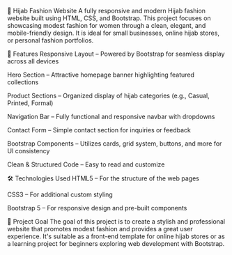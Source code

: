 🧕 Hijab Fashion Website
A fully responsive and modern Hijab fashion website built using HTML, CSS, and Bootstrap. This project focuses on showcasing modest fashion for women through a clean, elegant, and mobile-friendly design. It is ideal for small businesses, online hijab stores, or personal fashion portfolios.

🌟 Features
Responsive Layout – Powered by Bootstrap for seamless display across all devices

Hero Section – Attractive homepage banner highlighting featured collections

Product Sections – Organized display of hijab categories (e.g., Casual, Printed, Formal)

Navigation Bar – Fully functional and responsive navbar with dropdowns

Contact Form – Simple contact section for inquiries or feedback

Bootstrap Components – Utilizes cards, grid system, buttons, and more for UI consistency

Clean & Structured Code – Easy to read and customize

🛠️ Technologies Used
HTML5 – For the structure of the web pages

CSS3 – For additional custom styling

Bootstrap 5 – For responsive design and pre-built components

📌 Project Goal
The goal of this project is to create a stylish and professional website that promotes modest fashion and provides a great user experience. It's suitable as a front-end template for online hijab stores or as a learning project for beginners exploring web development with Bootstrap.
